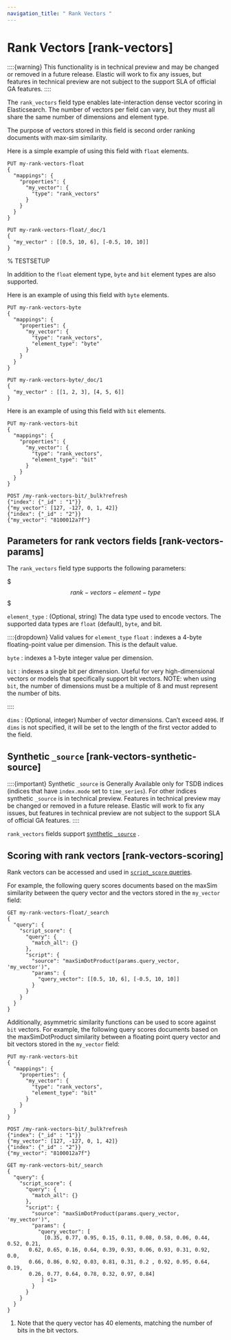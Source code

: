 ```yaml
---
navigation_title: " Rank Vectors "
---
```


# Rank Vectors [rank-vectors]


::::{warning} 
This functionality is in technical preview and may be changed or removed in a future release. Elastic will work to fix any issues, but features in technical preview are not subject to the support SLA of official GA features.
::::


The `rank_vectors` field type enables late-interaction dense vector scoring in Elasticsearch. The number of vectors per field can vary, but they must all share the same number of dimensions and element type.

The purpose of vectors stored in this field is second order ranking documents with max-sim similarity.

Here is a simple example of using this field with `float` elements.

```console
PUT my-rank-vectors-float
{
  "mappings": {
    "properties": {
      "my_vector": {
        "type": "rank_vectors"
      }
    }
  }
}

PUT my-rank-vectors-float/_doc/1
{
  "my_vector" : [[0.5, 10, 6], [-0.5, 10, 10]]
}
```

%  TESTSETUP

In addition to the `float` element type, `byte` and `bit` element types are also supported.

Here is an example of using this field with `byte` elements.

```console
PUT my-rank-vectors-byte
{
  "mappings": {
    "properties": {
      "my_vector": {
        "type": "rank_vectors",
        "element_type": "byte"
      }
    }
  }
}

PUT my-rank-vectors-byte/_doc/1
{
  "my_vector" : [[1, 2, 3], [4, 5, 6]]
}
```

Here is an example of using this field with `bit` elements.

```console
PUT my-rank-vectors-bit
{
  "mappings": {
    "properties": {
      "my_vector": {
        "type": "rank_vectors",
        "element_type": "bit"
      }
    }
  }
}

POST /my-rank-vectors-bit/_bulk?refresh
{"index": {"_id" : "1"}}
{"my_vector": [127, -127, 0, 1, 42]}
{"index": {"_id" : "2"}}
{"my_vector": "8100012a7f"}
```

## Parameters for rank vectors fields [rank-vectors-params]

The `rank_vectors` field type supports the following parameters:

$$$rank-vectors-element-type$$$

`element_type`
:   (Optional, string) The data type used to encode vectors. The supported data types are `float` (default), `byte`, and bit.

::::{dropdown} Valid values for `element_type`
`float`
:   indexes a 4-byte floating-point value per dimension. This is the default value.

`byte`
:   indexes a 1-byte integer value per dimension.

`bit`
:   indexes a single bit per dimension. Useful for very high-dimensional vectors or models that specifically support bit vectors. NOTE: when using `bit`, the number of dimensions must be a multiple of 8 and must represent the number of bits.

::::


`dims`
:   (Optional, integer) Number of vector dimensions. Can’t exceed `4096`. If `dims` is not specified, it will be set to the length of the first vector added to the field.


## Synthetic `_source` [rank-vectors-synthetic-source]

::::{important} 
Synthetic `_source` is Generally Available only for TSDB indices (indices that have `index.mode` set to `time_series`). For other indices synthetic `_source` is in technical preview. Features in technical preview may be changed or removed in a future release. Elastic will work to fix any issues, but features in technical preview are not subject to the support SLA of official GA features.
::::


`rank_vectors` fields support [synthetic `_source`](mapping-source-field.md#synthetic-source) .


## Scoring with rank vectors [rank-vectors-scoring]

Rank vectors can be accessed and used in [`script_score` queries](query-dsl-script-score-query.md).

For example, the following query scores documents based on the maxSim similarity between the query vector and the vectors stored in the `my_vector` field:

```console
GET my-rank-vectors-float/_search
{
  "query": {
    "script_score": {
      "query": {
        "match_all": {}
      },
      "script": {
        "source": "maxSimDotProduct(params.query_vector, 'my_vector')",
        "params": {
          "query_vector": [[0.5, 10, 6], [-0.5, 10, 10]]
        }
      }
    }
  }
}
```

Additionally, asymmetric similarity functions can be used to score against `bit` vectors. For example, the following query scores documents based on the maxSimDotProduct similarity between a floating point query vector and bit vectors stored in the `my_vector` field:

```console
PUT my-rank-vectors-bit
{
  "mappings": {
    "properties": {
      "my_vector": {
        "type": "rank_vectors",
        "element_type": "bit"
      }
    }
  }
}

POST /my-rank-vectors-bit/_bulk?refresh
{"index": {"_id" : "1"}}
{"my_vector": [127, -127, 0, 1, 42]}
{"index": {"_id" : "2"}}
{"my_vector": "8100012a7f"}

GET my-rank-vectors-bit/_search
{
  "query": {
    "script_score": {
      "query": {
        "match_all": {}
      },
      "script": {
        "source": "maxSimDotProduct(params.query_vector, 'my_vector')",
        "params": {
          "query_vector": [
            [0.35, 0.77, 0.95, 0.15, 0.11, 0.08, 0.58, 0.06, 0.44, 0.52, 0.21,
       0.62, 0.65, 0.16, 0.64, 0.39, 0.93, 0.06, 0.93, 0.31, 0.92, 0.0,
       0.66, 0.86, 0.92, 0.03, 0.81, 0.31, 0.2 , 0.92, 0.95, 0.64, 0.19,
       0.26, 0.77, 0.64, 0.78, 0.32, 0.97, 0.84]
           ] <1>
        }
      }
    }
  }
}
```

1. Note that the query vector has 40 elements, matching the number of bits in the bit vectors.



